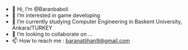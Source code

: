 - 👋 Hi, I’m @Baranbaboli
- 👀 I’m interested in game developing
- 🌱 I’m currently studying Computer Engineering in Baskent University, Ankara/TURKEY
- 💞️ I’m looking to collaborate on ...
- 📫 How to reach me : baranatlihan9@gmail.com

<!---
Baranbaboli/Baranbaboli is a ✨ special ✨ repository because its `README.md` (this file) appears on your GitHub profile.
You can click the Preview link to take a look at your changes.
--->
